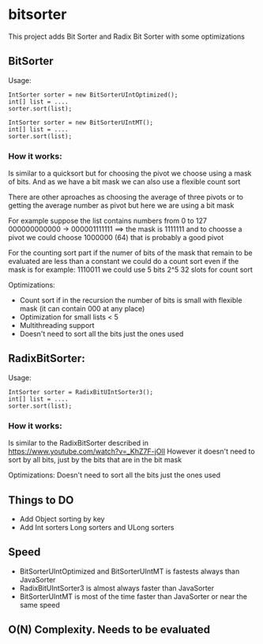 # bitsorter
This project adds Bit Sorter and Radix Bit Sorter with some optimizations

## BitSorter

Usage:
```
IntSorter sorter = new BitSorterUIntOptimized();
int[] list = ....
sorter.sort(list);
```
```
IntSorter sorter = new BitSorterUIntMT();
int[] list = ....
sorter.sort(list);
```

### How it works:
Is similar to a quicksort but for choosing the pivot we choose using a mask of bits. And as we have a bit mask we can also use a flexible count sort 

There are other aproaches as choosing the average of three pivots or to getting the average number as pivot but here we are using  a bit mask

For example suppose the list contains numbers from 0 to 127 
000000000000 -> 000001111111  ==>  the mask is 1111111 and to choosse a pivot we could choose 1000000 (64) that is probably a good pivot

For the counting sort part if the numer of bits of the mask that remain to be evaluated are less than a constant we could do a count sort
even if the mask is for example: 1110011 we could use 5 bits 2^5 32 slots for count sort

Optimizations:
- Count sort if in the recursion the number of bits is small with flexible mask (it can contain 000 at any place)
- Optimization for small lists < 5
- Multithreading support
- Doesn't need to sort all the bits just the ones used


## RadixBitSorter:

Usage:
```
IntSorter sorter = RadixBitUIntSorter3();
int[] list = ....
sorter.sort(list);
```
### How it works:

Is similar to the RadixBitSorter described in https://www.youtube.com/watch?v=_KhZ7F-jOlI
However it doesn't need to sort by all bits, just by the bits that are in the bit mask

Optimizations:
  Doesn't need to sort all the bits just the ones used

## Things to DO
- Add Object sorting by key
- Add Int sorters Long sorters and ULong sorters

## Speed
- BitSorterUIntOptimized and BitSorterUIntMT is fastests always than JavaSorter
- RadixBitUIntSorter3 is almost always faster than JavaSorter
- BitSorterUIntMT is most of the time faster than JavaSorter or near the same speed

## O(N) Complexity. Needs to be evaluated


